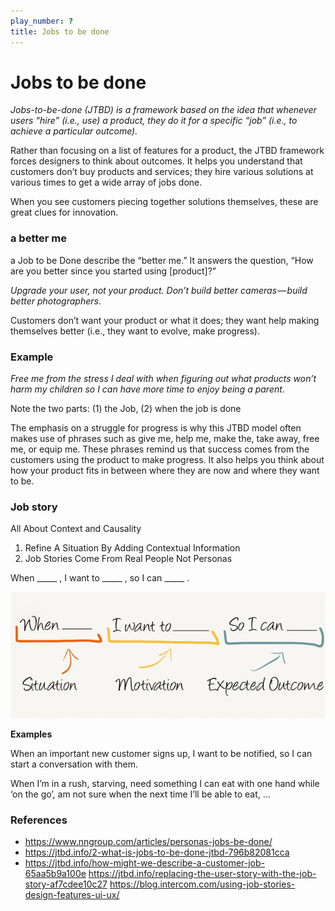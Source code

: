 ```yaml
---
play_number: ?
title: Jobs to be done
---
```


# Jobs to be done
*Jobs-to-be-done (JTBD) is a framework based on the idea that whenever users “hire” (i.e., use) a product, they do it for a specific “job” (i.e., to achieve a particular outcome).*

Rather than focusing on a list of features for a product, the JTBD framework forces designers to think about outcomes. It helps you understand that customers don’t buy products and services; they hire various solutions at various times to get a wide array of jobs done.

When you see customers piecing together solutions themselves, these are great clues for innovation.

### a better me
a Job to be Done describe the “better me.” It answers the question, “How are you better since you started using [product]?”

*Upgrade your user, not your product. Don’t build better cameras — build better photographers*.

Customers don’t want your product or what it does; they want help making themselves better (i.e., they want to evolve, make progress).


### Example
*Free me from the stress I deal with when figuring out what products won’t harm my children so I can have more time to enjoy being a parent*.

Note the two parts: (1) the Job, (2) when the job is done

The emphasis on a struggle for progress is why this JTBD model often makes use of phrases such as give me, help me, make the, take away, free me, or equip me. These phrases remind us that success comes from the customers using the product to make progress. It also helps you think about how your product fits in between where they are now and where they want to be.


### Job story
All About Context and Causality

1. Refine A Situation By Adding Contextual Information
1. Job Stories Come From Real People Not Personas

When _____ , I want to _____ , so I can _____ .

![Jobs story](/assets/Job-story.png)

**Examples**

When an important new customer signs up, I want to be notified, so I can start a conversation with them.

When I’m in a rush, starving, need something I can eat with one hand while ‘on the go’, am not sure when the next time I’ll be able to eat, …


### References 
- https://www.nngroup.com/articles/personas-jobs-be-done/
- https://jtbd.info/2-what-is-jobs-to-be-done-jtbd-796b82081cca
- https://jtbd.info/how-might-we-describe-a-customer-job-65aa5b9a100e
https://jtbd.info/replacing-the-user-story-with-the-job-story-af7cdee10c27
https://blog.intercom.com/using-job-stories-design-features-ui-ux/